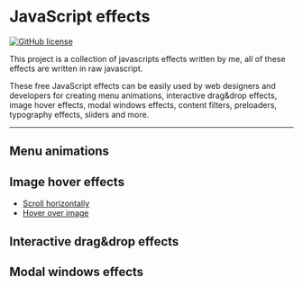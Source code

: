 # JavaScript effects
[![GitHub license](https://badges.frapsoft.com/os/mit/mit.svg?v=103)](https://github.com/char1eschen/JavaScript-effects/blob/master/LICENSE.md)

This project is a collection of javascripts effects written by me, all of these effects are written in raw javascript.

These free JavaScript effects can be easily used by web designers and developers for creating menu animations, interactive drag&drop effects, image hover effects, modal windows effects, content filters, preloaders, typography effects, sliders and more.

---
## Menu animations

## Image hover effects
* [Scroll horizontally](https://github.com/char1eschen/JavaScript-effects/tree/master/Images/Scroll-horizontally)
* [Hover over image](https://github.com/char1eschen/JavaScript-effects/tree/master/Images/Hover-over-image)

## Interactive drag&drop effects

## Modal windows effects
